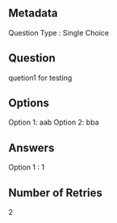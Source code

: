 ## Metadata
Question Type : Single Choice

## Question
quetion1 for testing

## Options
Option 1: aab
Option 2: bba

## Answers
Option 1 : 1

## Number of Retries
2

